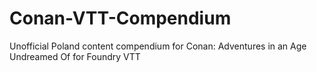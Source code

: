 # Conan-VTT-Compendium
Unofficial Poland content compendium for Conan: Adventures in an Age Undreamed Of for Foundry VTT
